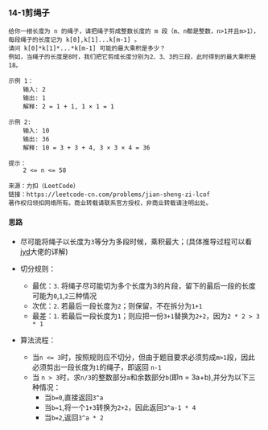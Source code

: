 ### 14-1剪绳子

```
给你一根长度为 n 的绳子，请把绳子剪成整数长度的 m 段（m、n都是整数，n>1并且m>1），每段绳子的长度记为 k[0],k[1]...k[m-1] 。
请问 k[0]*k[1]*...*k[m-1] 可能的最大乘积是多少？
例如，当绳子的长度是8时，我们把它剪成长度分别为2、3、3的三段，此时得到的最大乘积是18。

示例 1：
    输入: 2
    输出: 1
    解释: 2 = 1 + 1, 1 × 1 = 1

示例 2:
    输入: 10
    输出: 36
    解释: 10 = 3 + 3 + 4, 3 × 3 × 4 = 36

提示：
    2 <= n <= 58

来源：力扣（LeetCode）
链接：https://leetcode-cn.com/problems/jian-sheng-zi-lcof
著作权归领扣网络所有。商业转载请联系官方授权，非商业转载请注明出处。
```

#### 思路

* 尽可能将绳子以长度为`3`等分为多段时候，乘积最大；(具体推导过程可以看 [jyd](https://leetcode-cn.com/problems/jian-sheng-zi-lcof/solution/mian-shi-ti-14-i-jian-sheng-zi-tan-xin-si-xiang-by/)大佬的详解)

* 切分规则：
    * 最优：`3`. 将绳子尽可能切为多个长度为3的片段，留下的最后一段的长度可能为`0`,`1`,`2`三种情况
    * 次优：`2`. 若最后一段长度为`2`；则保留，不在拆分为`1+1`
    * 最差：`1`. 若最后一段长度为`1`；则应把一份`3+1`替换为`2+2`，因为`2 * 2 > 3 * 1`
* 算法流程：
    * 当`n <= 3`时，按照规则应不切分，但由于题目要求必须剪成`m>1`段，因此必须剪出一段长度为`1`的绳子，即返回 `n-1`
    * 当 `n > 3`时，求`n/3`的整数部分`a`和余数部分`b`(即n = 3a+b),并分为以下三种情况：
        * 当`b=0`,直接返回`3^a`
        * 当`b=1`,将一个`1+3`转换为`2+2`，因此返回`3^a-1 * 4`
        * 当`b=2`,返回`3^a * 2`
